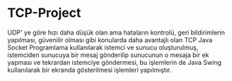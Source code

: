# TCP-Project
UDP' ye göre hızı daha düşük olan ama hataların kontrolü, geri bildirimlerin yapılması, güvenilir olması gibi konularda daha avantajlı olan TCP Java Socket Programlama kullanılarak istemci ve sunucu oluşturulmuş, istemciden sunucuya bir mesaj gönderilip sunucunun o mesaja bir ek yapması ve tekrardan istemciye göndermesi, bu işlemlerin de Java Swing kullanılarak bir ekranda gösterilmesi işlemleri yapılmıştır.
